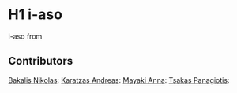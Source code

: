 # H1 i-aso
i-aso from 

## Contributors
[Bakalis Nikolas](https://github.com/NikosBakalis):
[Karatzas Andreas](https://github.com/andreasceid): 
[Mayaki Anna](https://github.com/annamayaki):
[Tsakas Panagiotis](https://github.com/TsakasPanagiotis):

